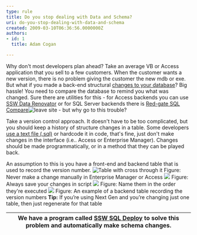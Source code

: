 ```yaml
---
type: rule
title: Do you stop dealing with Data and Schema?
uri: do-you-stop-dealing-with-data-and-schema
created: 2009-03-10T06:36:56.0000000Z
authors:
- id: 1
  title: Adam Cogan

---
```



Why don't most developers plan ahead? Take an average VB or Access application that you sell to a few customers. When the customer wants a new version, there is no problem giving the customer the new mdb or exe. But what if you made a back-end structural [changes to your database](http&#58;//www.ssw.com.au/ssw/Standards/Rules/DataSchemaStandard.aspx)? Big hassle! You need to compare the database to remind you what was changed. Sure there are utilities for this - for Access backends you can use [SSW Data Renovator](http&#58;//www.ssw.com.au/ssw/DataRenovator/Default.aspx) or for SQL Server backends there is [Red-gate SQL Compare](http&#58;//www.ssw.com.au/ssw/Redirect/RedGateSQLDataCompare.htm)![leave site](http&#58;//www.ssw.com.au/ssw/Images/LeaveSite.gif) - but why go to this trouble?

Take a version control approach. It doesn't have to be too complicated, but you should keep a history of structure changes in a table. Some developers [use a text file (.sql)](http&#58;//www.ssw.com.au/ssw/Standards/Rules/RulesToBetterSQLServerDatabases.aspx#General) or hardcode it in code, that's fine, just don't make changes in the interface (i.e.. Access or Enterprise Manager). Changes should be made programmatically, or in a method that they can be played back.

An assumption to this is you have a front-end and backend table that is used to record the version number.
![Table with cross through it](/PublishingImages/imgTableWithCrossThroughIt.gif) Figure: Never make a change manually in Enterprise Manager or Access ![ ](/PublishingImages/SaveChangeScript.gif) Figure: Always save your changes in script ![ ](/PublishingImages/ChangeScripts.gif) Figure: Name them in the order they're executed ![ ](/PublishingImages/SampleTable.gif) Figure: An example of a backend table recording the version numbers 
**Tip:** If you’re using Next Gen and you’re changing just one table, then just regenerate for that table


| We have a program called [SSW SQL Deploy](http&#58;//www.ssw.com.au/ssw/SQLDeploy/Default.aspx) to solve this problem and automatically make schema changes. |
| --- |


